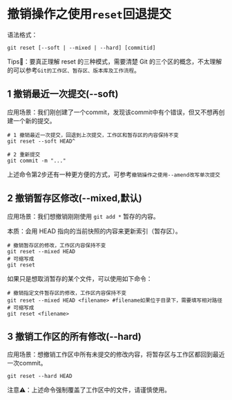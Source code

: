 # 撤销操作之使用`reset`回退提交

语法格式：

```
git reset [--soft | --mixed | --hard] [commitid]
```

Tips🍒：要真正理解 reset 的三种模式，需要清楚 Git 的三个区的概念，不太理解的可以参考`Git的工作区、暂存区、版本库及工作流程`。

## 1 撤销最近一次提交(--soft)

应用场景：我们刚创建了一个commit，发现该commit中有个错误，但又不想再创建一个新的提交。

```
# 1 撤销最近一次提交，回退到上次提交，工作区和暂存区的内容保持不变
git reset --soft HEAD^

# 2 重新提交
git commit -m "..."
```

上述命令第2步还有一种更方便的方式，可参考`撤销操作之使用--amend改写单次提交`

## 2 撤销暂存区修改(--mixed,默认)

应用场景：我们想撤销刚刚使用 `git add *` 暂存的内容。

本质：会用 HEAD 指向的当前快照的内容来更新索引（暂存区）。

```
# 撤销暂存区的修改，工作区内容保持不变
git reset --mixed HEAD
# 可缩写成
git reset
```

如果只是想取消暂存的某个文件，可以使用如下命令：
```
# 撤销指定文件暂存区的修改，工作区内容保持不变
git reset --mixed HEAD <filename> #filename如果位于目录下，需要填写相对路径
# 可缩写成
git reset <filename>
```

## 3 撤销工作区的所有修改(--hard)
应用场景：想撤销工作区中所有未提交的修改内容，将暂存区与工作区都回到最近一次commit。

```
git reset --hard HEAD
```
注意⚠️：上述命令强制覆盖了工作区中的文件，请谨慎使用。
